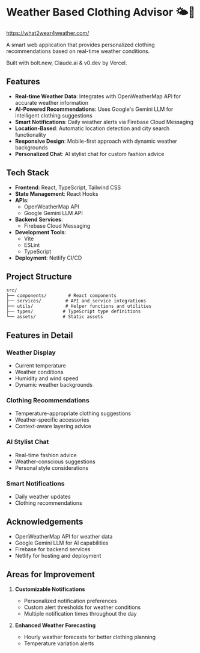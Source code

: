 # Weather Based Clothing Advisor 🌤️👔

https://what2wear4weather.com/

A smart web application that provides personalized clothing recommendations based on real-time weather conditions.

Built with bolt.new, Claude.ai & v0.dev by Vercel.

## Features

- **Real-time Weather Data**: Integrates with OpenWeatherMap API for accurate weather information
- **AI-Powered Recommendations**: Uses Google's Gemini LLM for intelligent clothing suggestions
- **Smart Notifications**: Daily weather alerts via Firebase Cloud Messaging
- **Location-Based**: Automatic location detection and city search functionality
- **Responsive Design**: Mobile-first approach with dynamic weather backgrounds
- **Personalized Chat**: AI stylist chat for custom fashion advice

## Tech Stack

- **Frontend**: React, TypeScript, Tailwind CSS
- **State Management**: React Hooks
- **APIs**: 
  - OpenWeatherMap API
  - Google Gemini LLM API
- **Backend Services**: 
  - Firebase Cloud Messaging
- **Development Tools**:
  - Vite
  - ESLint
  - TypeScript
- **Deployment**: Netlify CI/CD

## Project Structure

```
src/
├── components/        # React components
├── services/         # API and service integrations
├── utils/            # Helper functions and utilities
├── types/           # TypeScript type definitions
└── assets/          # Static assets
```

## Features in Detail

### Weather Display
- Current temperature
- Weather conditions
- Humidity and wind speed
- Dynamic weather backgrounds

### Clothing Recommendations
- Temperature-appropriate clothing suggestions
- Weather-specific accessories
- Context-aware layering advice

### AI Stylist Chat
- Real-time fashion advice
- Weather-conscious suggestions
- Personal style considerations

### Smart Notifications
- Daily weather updates
- Clothing recommendations

## Acknowledgements

- OpenWeatherMap API for weather data
- Google Gemini LLM for AI capabilities
- Firebase for backend services
- Netlify for hosting and deployment

## Areas for Improvement

1. **Customizable Notifications**
   - Personalized notification preferences
   - Custom alert thresholds for weather conditions
   - Multiple notification times throughout the day

2. **Enhanced Weather Forecasting**
   - Hourly weather forecasts for better clothing planning
   - Temperature variation alerts
